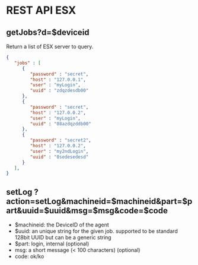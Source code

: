 # REST API ESX

##  getJobs?d=$deviceid

Return a list of ESX server to query.

``` json
{
   "jobs" : [
      {
         "password" : "secret",
         "host" : "127.0.0.1",
         "user" : "myLogin",
         "uuid" : "zdqzdesdb00"
      },
      {
         "password" : "secret",
         "host" : "127.0.0.2",
         "user" : "myLogin",
         "uuid" : "08azdqzddb00"
      },
      {
         "password" : "secret2",
         "host" : "127.0.0.2",
         "user" : "my2ndLogin",
         "uuid" : "0sedesedesd"
      }
   ],
}
```

##  setLog ?action=setLog&machineid=$machineid&part=$part&uuid=$uuid&msg=$msg&code=$code

* $machineid: the DeviceID of the agent
* $uuid: an unique string for the given job. supported to be standard 128bit UUID but can be a generic string
* $part: login, internal (optional)
* msg: a short message (< 100 characters) (optional)
* code: ok/ko

